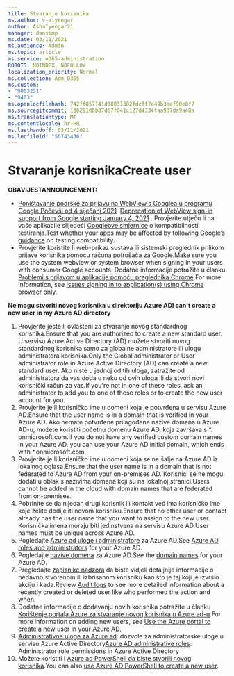 ```yaml
---
title: Stvaranje korisnika
ms.author: v-aiyengar
author: AshaIyengar21
manager: dansimp
ms.date: 03/11/2021
ms.audience: Admin
ms.topic: article
ms.service: o365-administration
ROBOTS: NOINDEX, NOFOLLOW
localization_priority: Normal
ms.collection: Adm_O365
ms.custom:
- "9003231"
- "9403"
ms.openlocfilehash: 742ff857141d08031302fdcff7e49b3eef90e0f7
ms.sourcegitcommit: 186281d0b87d67f041c127d4334faa937da9a48a
ms.translationtype: MT
ms.contentlocale: hr-HR
ms.lasthandoff: 03/11/2021
ms.locfileid: "50743436"
---
```

# <a name="create-user"></a><span data-ttu-id="8af06-102">Stvaranje korisnika</span><span class="sxs-lookup"><span data-stu-id="8af06-102">Create user</span></span>

<span data-ttu-id="8af06-103">**OBAVIJEST**</span><span class="sxs-lookup"><span data-stu-id="8af06-103">**ANNOUNCEMENT:**</span></span>

- <span data-ttu-id="8af06-104">[Poništavanje podrške za prijavu na WebView s Googlea u programu Google Počevši od 4 siječanj 2021](https://docs.microsoft.com/azure/active-directory/external-identities/google-federation#deprecation-of-webview-sign-in-support) .</span><span class="sxs-lookup"><span data-stu-id="8af06-104">[Deprecation of WebView sign-in support from Google starting January 4, 2021](https://docs.microsoft.com/azure/active-directory/external-identities/google-federation#deprecation-of-webview-sign-in-support) .</span></span> <span data-ttu-id="8af06-105">Provjerite utječu li na vaše aplikacije slijedeći [Googleove smjernice](https://go.microsoft.com/fwlink/?linkid=2157323) o kompatibilnosti testiranja.</span><span class="sxs-lookup"><span data-stu-id="8af06-105">Test whether your apps may be affected by following [Google’s guidance](https://go.microsoft.com/fwlink/?linkid=2157323) on testing compatibility.</span></span>
- <span data-ttu-id="8af06-106">Provjerite koristite li web-prikaz sustava ili sistemski preglednik prilikom prijave korisnika pomoću računa potrošača za Google.</span><span class="sxs-lookup"><span data-stu-id="8af06-106">Make sure you use the system webview or system browser when signing in your users with consumer Google accounts.</span></span> <span data-ttu-id="8af06-107">Dodatne informacije potražite u članku [Problemi s prijavom u aplikacije pomoću preglednika Chrome](https://docs.microsoft.com/office365/troubleshoot/miscellaneous/chrome-behavior-affects-applications).</span><span class="sxs-lookup"><span data-stu-id="8af06-107">For more information, see [Issues signing in to application(s) using Chrome browser only](https://docs.microsoft.com/office365/troubleshoot/miscellaneous/chrome-behavior-affects-applications).</span></span>

<span data-ttu-id="8af06-108">**Ne mogu stvoriti novog korisnika u direktoriju Azure AD**</span><span class="sxs-lookup"><span data-stu-id="8af06-108">**I can't create a new user in my Azure AD directory**</span></span>

1. <span data-ttu-id="8af06-109">Provjerite jeste li ovlašteni za stvaranje novog standardnog korisnika.</span><span class="sxs-lookup"><span data-stu-id="8af06-109">Ensure that you are authorized to create a new standard user.</span></span> <span data-ttu-id="8af06-110">U servisu Azure Active Directory (AD) možete stvoriti novog standardnog korisnika samo za globalne administratore ili ulogu administratora korisnika.</span><span class="sxs-lookup"><span data-stu-id="8af06-110">Only the Global administrator or User administrator role in Azure Active Directory (AD) can create a new standard user.</span></span> <span data-ttu-id="8af06-111">Ako niste u jednoj od tih uloga, zatražite od administratora da vas doda u neku od ovih uloga ili da stvori novi korisnički račun za vas.</span><span class="sxs-lookup"><span data-stu-id="8af06-111">If you're not in one of these roles, ask an administrator to add you to one of these roles or to create the new user account for you.</span></span>
1. <span data-ttu-id="8af06-112">Provjerite je li korisničko ime u domeni koja je potvrđena u servisu Azure AD.</span><span class="sxs-lookup"><span data-stu-id="8af06-112">Ensure that the user name is in a domain that is verified in your Azure AD.</span></span> <span data-ttu-id="8af06-113">Ako nemate potvrđene prilagođene nazive domena u Azure AD-u, možete koristiti početnu domenu Azure AD, koja završava s \*. onmicrosoft.com.</span><span class="sxs-lookup"><span data-stu-id="8af06-113">If you do not have any verified custom domain names in your Azure AD, you can use your Azure AD initial domain, which ends with \*.onmicrosoft.com.</span></span>
1. <span data-ttu-id="8af06-114">Provjerite je li korisničko ime u domeni koja se ne šalje na Azure AD iz lokalnog oglasa.</span><span class="sxs-lookup"><span data-stu-id="8af06-114">Ensure that the user name is in a domain that is not federated to Azure AD from your on-premises AD.</span></span> <span data-ttu-id="8af06-115">Korisnici se ne mogu dodati u oblak s nazivima domena koji su na lokalnoj stranici.</span><span class="sxs-lookup"><span data-stu-id="8af06-115">Users cannot be added in the cloud with domain names that are federated from on-premises.</span></span>
1. <span data-ttu-id="8af06-116">Pobrinite se da nijedan drugi korisnik ili kontakt već ima korisničko ime koje želite dodijeliti novom korisniku.</span><span class="sxs-lookup"><span data-stu-id="8af06-116">Ensure that no other user or contact already has the user name that you want to assign to the new user.</span></span> <span data-ttu-id="8af06-117">Korisnička imena moraju biti jedinstvena na servisu Azure AD.</span><span class="sxs-lookup"><span data-stu-id="8af06-117">User names must be unique across Azure AD.</span></span>
1. <span data-ttu-id="8af06-118">Pogledajte [Azure ad uloge i administratore](https://portal.azure.com/#blade/Microsoft_AAD_IAM/ActiveDirectoryMenuBlade/RolesAndAdministrators) za Azure AD.</span><span class="sxs-lookup"><span data-stu-id="8af06-118">See [Azure AD roles and administrators](https://portal.azure.com/#blade/Microsoft_AAD_IAM/ActiveDirectoryMenuBlade/RolesAndAdministrators) for your Azure AD.</span></span>
1. <span data-ttu-id="8af06-119">Pogledajte [nazive domena](https://portal.azure.com/#blade/Microsoft_AAD_IAM/ActiveDirectoryMenuBlade/RolesAndAdministrators) za Azure AD.</span><span class="sxs-lookup"><span data-stu-id="8af06-119">See the [domain names](https://portal.azure.com/#blade/Microsoft_AAD_IAM/ActiveDirectoryMenuBlade/RolesAndAdministrators) for your Azure AD.</span></span>
1. <span data-ttu-id="8af06-120">Pregledajte [zapisnike nadzora](https://portal.azure.com/#blade/Microsoft_AAD_IAM/ActiveDirectoryMenuBlade/RolesAndAdministrators) da biste vidjeli detaljnije informacije o nedavno stvorenom ili izbrisanom korisniku kao što je taj koji je izvršio akciju i kada.</span><span class="sxs-lookup"><span data-stu-id="8af06-120">Review [Audit logs](https://portal.azure.com/#blade/Microsoft_AAD_IAM/ActiveDirectoryMenuBlade/RolesAndAdministrators) to see more detailed information about a recently created or deleted user like who performed the action and when.</span></span>
1. <span data-ttu-id="8af06-121">Dodatne informacije o dodavanju novih korisnika potražite u članku [Korištenje portala Azure za stvaranje novog korisnika u Azure ad-u](/azure/active-directory/active-directory-users-create-azure-portal).</span><span class="sxs-lookup"><span data-stu-id="8af06-121">For more information on adding new users, see [Use the Azure portal to create a new user in your Azure AD](/azure/active-directory/active-directory-users-create-azure-portal).</span></span>
1. <span data-ttu-id="8af06-122">[Administrativne uloge za Azure ad](https://docs.microsoft.com/azure/active-directory/active-directory-assign-admin-roles): dozvole za administratorske uloge u servisu Azure Active Directory</span><span class="sxs-lookup"><span data-stu-id="8af06-122">[Azure AD administrative roles](https://docs.microsoft.com/azure/active-directory/active-directory-assign-admin-roles): Administrator role permissions in Azure Active Directory</span></span>
1. <span data-ttu-id="8af06-123">Možete koristiti i [Azure ad PowerShell da biste stvorili novog korisnika](https://docs.microsoft.com/powershell/module/azuread/new-azureaduser?view=azureadps-2.0).</span><span class="sxs-lookup"><span data-stu-id="8af06-123">You can also [use Azure AD PowerShell to create a new user](https://docs.microsoft.com/powershell/module/azuread/new-azureaduser?view=azureadps-2.0).</span></span>
